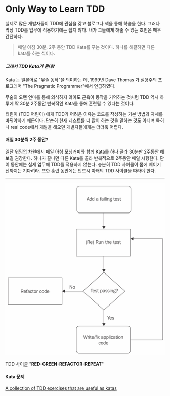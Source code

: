 # Only Way to Learn TDD
실제로 많은 개발자들이 TDD에 관심을 갖고 블로그나 책을 통해 학습을 한다. 그러나 막상 TDD를 업무에 적용하기에는 쉽지 않다.
내가 그들에게 해줄 수 있는 조언은 매우 간단하다.

> 매일 아침 30분, 2주 동안 TDD Kata를 푸는 것이다. 하나를 해결하면 다른 kata를 하는 식이다.

##### 그래서 TDD Kata가 뭔데?

Kata 는 일본어로 "무술 동작"을 의미하는 데, 1999년 Dave Thomas 가 실용주의 프로그래머 "The Pragmatic Programmer"에서 언급하였다. 

무술의 오랜 연마를 통해 의식하지 않아도 근육이 동작을 기억하는 것처럼 
TDD 역시 하루에 딱 30분 2주동안 반복적인 Kata를 통해 훈련될 수 있다는 것이다.

티린이 (TDD 어린이) 에게 TDD가 어려운 이유는 코드를 작성하는 기본 방법과 자세를 바꿔야하기 때문이다. 단순히 현재 테스트를 더 많이 하는 것을 말하는 것도 아니며 
특히나 real code에서 개발을 해오던 개발자들에게는 더더욱 어렵다.


#### 매일 30분씩 2주 동안?

일단 워밍업 차원에서 매일 아침 모닝커피와 함께 Kata를 하나 골라 30분만 2주동안 해보길 권장한다. 하나가 끝나면 다른 Kata를 골라 반복적으로 2주동안 매일 시행한다.
단 이 동안에는 실제 업무에 TDD를 적용하지 않는다. 충분히 TDD 사이클이 몸에 베이기 전까지는 기다려라.
또한 훈련 동안에는 반드시 아래의 TDD 사이클을 따라야 한다. 

---
![alt TDD 사이클](tdd_cycle.png)

TDD 사이클 "__RED-GREEN-REFACTOR-REPEAT__"


#### Kata 문제
[A collection of TDD exercises that are useful as katas](https://github.com/mwhelan/Katas)

